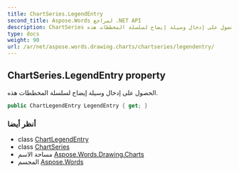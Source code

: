 ```yaml
---
title: ChartSeries.LegendEntry
second_title: Aspose.Words لمراجع .NET API
description: ChartSeries ملكية. الحصول على إدخال وسيلة إيضاح لسلسلة المخططات هذه.
type: docs
weight: 90
url: /ar/net/aspose.words.drawing.charts/chartseries/legendentry/
---
```

## ChartSeries.LegendEntry property

الحصول على إدخال وسيلة إيضاح لسلسلة المخططات هذه.

```csharp
public ChartLegendEntry LegendEntry { get; }
```

### أنظر أيضا

* class [ChartLegendEntry](../../chartlegendentry/)
* class [ChartSeries](../)
* مساحة الاسم [Aspose.Words.Drawing.Charts](../../chartseries/)
* المجسم [Aspose.Words](../../../)


